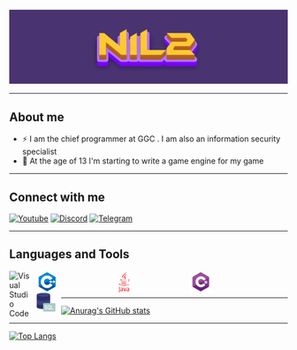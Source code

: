 [![Header](https://github.com/N1l2/N1l2/blob/main/assets/download(2).gif)](https://www.youtube.com/channel/UCAwJJvq8jKOBPOFxLXQFpDw/videos)

---

## About me
- ⚡ I am the chief programmer at GGC . I am also an information security specialist
- 🌱 At the age of 13 I'm starting to write a game engine for my game

---

## Connect with me

[![Youtube](https://img.shields.io/badge/-Youtube-090909?style=for-the-badge&logo=Youtube&logoColor=FF0000)](https://www.youtube.com/channel/UCAwJJvq8jKOBPOFxLXQFpDw)
[![Discord](https://img.shields.io/badge/-discord-090909?style=for-the-badge&logo=Discord&logoColor=#5562EA)](https://discord.gg/X3uQdEQRJ5)
[![Telegram](https://img.shields.io/badge/-Telegram-090909?style=for-the-badge&logo=Telegram&logoColor=#5562EA)](https://t.me/N1l32)

---

## Languages and Tools

<img align="left" alt="Visual Studio Code" width="39px" src="https://cdn.jsdelivr.net/gh/devicons/devicon/icons/vscode/vscode-original.svg" style="padding-right:10px;"/>
<img align="left" alt="C++" width="39px" src="https://github.com/N1l2/N1l2/blob/main/assets/icons8-c%2B%2B.svg" style="padding-right:100px;" />
<img align="left" alt="Java" width="39px" src="https://github.com/devicons/devicon/blob/v2.15.1/icons/java/java-plain-wordmark.svg" style="padding-right:100px;"/>
<img align="left" alt="C#" width="39px" src="https://github.com/N1l2/N1l2/blob/main/kisspng-c-programming-language-logo-microsoft-visual-stud-atlas-portfolio-5b899192d7c600.1628571115357423548838.png" style="padding-right:100px;"/>
<img align="left" alt="Visual Studio Code" width="35px" src="https://github.com/N1l2/N1l2/blob/main/assets/premium-icon-sql-server-5815585.png" style="padding-right:10px;"/>


<br />
<br />

---

[![Anurag's GitHub stats](https://github-readme-stats.vercel.app/api?username=N1l2&show_icons=true&theme=tokyonight&locale=ru)](https://github.com/anuraghazra/github-readme-stats)

---

[![Top Langs](https://github-readme-stats.vercel.app/api/top-langs/?username=N1l2&layout=compact)](https://github.com/N1l2)
